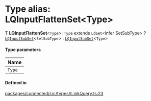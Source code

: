 # Type alias: LQInputFlattenSet\<Type\>

Ƭ **LQInputFlattenSet**\<`Type`\>: `Type` extends `LdSet`\<infer SetSubType\> ? [`LQInputSubSet`](LQInputSubSet.md)\<`SetSubType`\> : [`LQInputSubSet`](LQInputSubSet.md)\<`Type`\>

#### Type parameters

| Name |
| :------ |
| `Type` |

#### Defined in

[packages/connected/src/types/ILinkQuery.ts:23](https://github.com/o-development/ldo/blob/2085e12f9f1a1b9db0429a041343e0568e3bede9/packages/connected/src/types/ILinkQuery.ts#L23)
